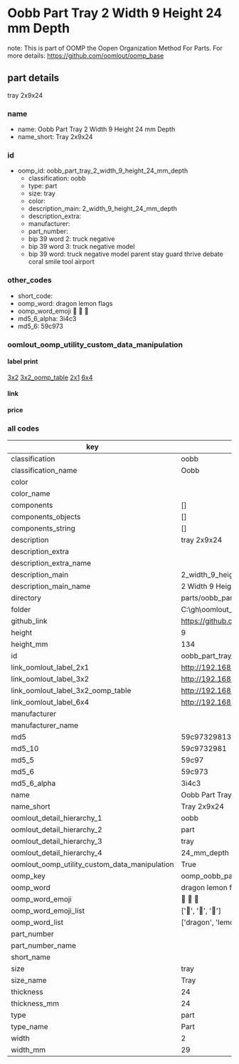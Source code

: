 # Oobb Part Tray 2 Width 9 Height 24 mm Depth  

note: This is part of OOMP the Oopen Organization Method For Parts. For more details: https://github.com/oomlout/oomp_base

##  part details
  



tray 2x9x24



### name
* name: Oobb Part Tray 2 Width 9 Height 24 mm Depth
* name_short: Tray 2x9x24 
### id
* oomp_id: oobb_part_tray_2_width_9_height_24_mm_depth
  * classification: oobb
  * type: part
  * size: tray
  * color: 
  * description_main: 2_width_9_height_24_mm_depth
  * description_extra: 
  * manufacturer: 
  * part_number: 
  * bip 39 word 2: truck negative
  * bip 39 word 3: truck negative model
  * bip 39 word: truck negative model parent stay guard thrive debate coral smile tool airport

### other_codes
* short_code: 
* oomp_word: dragon lemon flags
* oomp_word_emoji :dragon: :lemon: :flags:
* md5_6_alpha: 3i4c3
* md5_6: 59c973






### oomlout_oomp_utility_custom_data_manipulation
#### label print
[3x2](http://192.168.1.245:1112/?label=oomp%203i4c3)
[3x2_oomp_table](http://192.168.1.108:1112/?label=oomp%203i4c3)
[2x1](http://192.168.1.242:1112/?label=oomp%203i4c3)
[6x4](http://192.168.1.55:1112/?label=oomp%203i4c3)    

#### link

                              

#### price







### all codes 
| key | value |  
| --- | --- |  
| classification | oobb |  
| classification_name | Oobb |  
| color |  |  
| color_name |  |  
| components | [] |  
| components_objects | [] |  
| components_string | [] |  
| description | tray 2x9x24 |  
| description_extra |  |  
| description_extra_name |  |  
| description_main | 2_width_9_height_24_mm_depth |  
| description_main_name | 2 Width 9 Height 24 mm Depth |  
| directory | parts/oobb_part_tray_2_width_9_height_24_mm_depth |  
| folder | C:\gh\oomlout_oobb_version_4_generated_parts\things\oobb_part_tray_2_width_9_height_24_mm_depth |  
| github_link | https://github.com/oomlout/oomlout_oomp_part_src/tree/main/parts/oobb_part_tray_2_width_9_height_24_mm_depth |  
| height | 9 |  
| height_mm | 134 |  
| id | oobb_part_tray_2_width_9_height_24_mm_depth |  
| link_oomlout_label_2x1 | http://192.168.1.242:1112/?label=oomp%203i4c3 |  
| link_oomlout_label_3x2 | http://192.168.1.245:1112/?label=oomp%203i4c3 |  
| link_oomlout_label_3x2_oomp_table | http://192.168.1.108:1112/?label=oomp%203i4c3 |  
| link_oomlout_label_6x4 | http://192.168.1.55:1112/?label=oomp%203i4c3 |  
| manufacturer |  |  
| manufacturer_name |  |  
| md5 | 59c9732981385c259d6a7a031d24ff49 |  
| md5_10 | 59c9732981 |  
| md5_5 | 59c97 |  
| md5_6 | 59c973 |  
| md5_6_alpha | 3i4c3 |  
| name | Oobb Part Tray 2 Width 9 Height 24 mm Depth |  
| name_short | Tray 2x9x24  |  
| oomlout_detail_hierarchy_1 | oobb |  
| oomlout_detail_hierarchy_2 | part |  
| oomlout_detail_hierarchy_3 | tray |  
| oomlout_detail_hierarchy_4 | 24_mm_depth |  
| oomlout_oomp_utility_custom_data_manipulation | True |  
| oomp_key | oomp_oobb_part_tray_2_width_9_height_24_mm_depth |  
| oomp_word | dragon lemon flags |  
| oomp_word_emoji | :dragon: :lemon: :flags: |  
| oomp_word_emoji_list | [':dragon:', ':lemon:', ':flags:'] |  
| oomp_word_list | ['dragon', 'lemon', 'flags'] |  
| part_number |  |  
| part_number_name |  |  
| short_name |  |  
| size | tray |  
| size_name | Tray |  
| thickness | 24 |  
| thickness_mm | 24 |  
| type | part |  
| type_name | Part |  
| width | 2 |  
| width_mm | 29 |  
